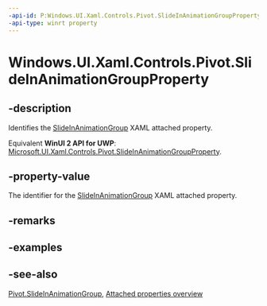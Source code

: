 ```yaml
---
-api-id: P:Windows.UI.Xaml.Controls.Pivot.SlideInAnimationGroupProperty
-api-type: winrt property
---
```


<!-- Property syntax
public Windows.UI.Xaml.DependencyProperty SlideInAnimationGroupProperty { get; }
-->

# Windows.UI.Xaml.Controls.Pivot.SlideInAnimationGroupProperty

## -description
Identifies the [SlideInAnimationGroup](pivot_slideinanimationgroup.md) XAML attached property.

Equivalent **WinUI 2 API for UWP**: [Microsoft.UI.Xaml.Controls.Pivot.SlideInAnimationGroupProperty](/windows/winui/api/microsoft.ui.xaml.controls.pivot.slideinanimationgroupproperty).

## -property-value
The identifier for the [SlideInAnimationGroup](pivot_slideinanimationgroup.md) XAML attached property.

## -remarks

## -examples

## -see-also

[Pivot.SlideInAnimationGroup](pivot_slideinanimationgroup.md), [Attached properties overview](/windows/uwp/xaml-platform/attached-properties-overview)
